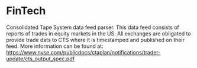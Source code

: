 # FinTech
Consolidated Tape System data feed parser. 
This data feed consists of reports of trades in equity markets in the US.
All exchanges are obligated to provide trade dats to CTS where it is timestamped
and published on their feed. 
More information can be found at: https://www.nyse.com/publicdocs/ctaplan/notifications/trader-update/cts_output_spec.pdf
